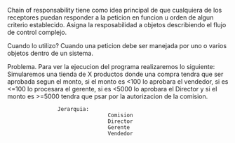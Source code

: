 ﻿Chain of responsability tiene como idea principal de que cualquiera de los receptores puedan responder a la
peticion en funcion u orden de algun criterio establecido. Asigna la resposabilidad a objetos describiendo el 
flujo de control complejo.

Cuando lo utilizo? Cuando una peticion debe ser manejada por uno o varios objetos dentro de un sistema.

Problema. Para ver la ejecucion del programa realizaremos lo siguiente: Simularemos una tienda de X productos donde
una compra tendra que ser aprobada segun el monto, si el monto es <100 lo aprobara el vendedor, si es <=100 lo
procesara el gerente, si es <5000 lo aprobara el Director y si el monto es >=5000 tendra que psar por la
autorizacion de la comision.

					Jerarquia:
									Comision
									Director
									Gerente
									Vendedor